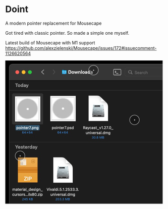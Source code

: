 # Doint
A modern pointer replacement for Mousecape

Got tired with classic pointer. So made a simple one myself.

Latest build of Mousecape with M1 support
https://github.com/alexzielenski/Mousecape/issues/172#issuecomment-1126620564

![Preview](https://github.com/Bellavene/Doint/blob/main/Preview.png?raw=true "Preview")
